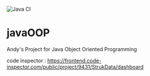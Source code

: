 ![Java CI](https://github.com/Andi-IM/javaOOP/workflows/Java%20CI/badge.svg?branch=master)

# javaOOP
Andy's Project for Java Object Oriented Programming

code inspector : https://frontend.code-inspector.com/public/project/9431/StrukData/dashboard
